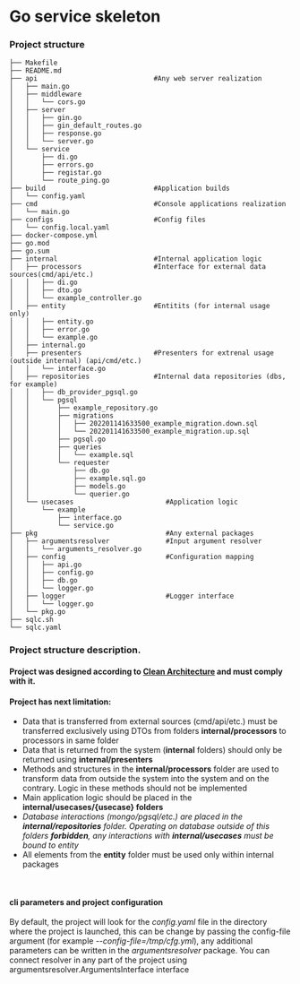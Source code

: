 # Go service skeleton

### Project structure
```
├── Makefile
├── README.md
├── api                             #Any web server realization
│   ├── main.go
│   ├── middleware
│   │   └── cors.go
│   ├── server
│   │   ├── gin.go
│   │   ├── gin_default_routes.go
│   │   ├── response.go
│   │   └── server.go
│   └── service
│       ├── di.go
│       ├── errors.go
│       ├── registar.go
│       └── route_ping.go
├── build                           #Application builds
│   └── config.yaml
├── cmd                             #Console applications realization
│   └── main.go
├── configs                         #Config files
│   └── config.local.yaml
├── docker-compose.yml
├── go.mod
├── go.sum
├── internal                        #Internal application logic
│   ├── processors                  #Interface for external data sources(cmd/api/etc.)
│   │   ├── di.go
│   │   ├── dto.go
│   │   └── example_controller.go
│   ├── entity                      #Entitits (for internal usage only)
│   │   ├── entity.go
│   │   ├── error.go
│   │   └── example.go
│   ├── internal.go
│   ├── presenters                  #Presenters for extrenal usage (outside internal) (api/cmd/etc.)
│   │   └── interface.go
│   ├── repositories                #Internal data repositories (dbs, for example)
│   │   ├── db_provider_pgsql.go
│   │   └── pgsql
│   │       ├── example_repository.go
│   │       ├── migrations
│   │       │   ├── 202201141633500_example_migration.down.sql
│   │       │   └── 202201141633500_example_migration.up.sql
│   │       ├── pgsql.go
│   │       ├── queries
│   │       │   └── example.sql
│   │       └── requester
│   │           ├── db.go
│   │           ├── example.sql.go
│   │           ├── models.go
│   │           └── querier.go
│   └── usecases                       #Application logic
│       └── example
│           ├── interface.go
│           └── service.go
├── pkg                                #Any external packages
│   ├── argumentsresolver              #Input argument resolver
│   │   └── arguments_resolver.go 
│   ├── config                         #Configuration mapping
│   │   ├── api.go
│   │   ├── config.go
│   │   ├── db.go
│   │   └── logger.go
│   ├── logger                         #Logger interface
│   │   └── logger.go
│   └── pkg.go
├── sqlc.sh
└── sqlc.yaml
```

### Project structure description.

#### Project was designed according to [Clean Architecture](https://blog.cleancoder.com/uncle-bob/2012/08/13/the-clean-architecture.html) and must comply with it.

#### Project has next limitation:
* Data that is transferred from external sources (cmd/api/etc.) must be transferred exclusively using DTOs from
  folders **internal/processors** to processors in same folder
* Data that is returned from the system (**internal** folders) should only be returned using
  **internal/presenters**
* Methods and structures in the **internal/processors** folder are used to transform data from outside the system into the system and
  on the contrary. Logic in these methods should not be implemented
* Main application logic should be placed in the **internal/usecases/{usecase} folders**
* _Database interactions (mongo/pgsql/etc.) are placed in the **internal/repositories** folder. Operating on database outside of this
  folders **forbidden**, any interactions with **internal/usecases** must be bound to entity_
* All elements from the **entity** folder must be used only within internal packages

<br/>

#### cli parameters and project configuration
By default, the project will look for the _config.yaml_ file in the directory where the project is launched, this can be
change by passing the config-file argument (for example _--config-file=/tmp/cfg.yml_), any additional
parameters can be written in the _argumentsresolver_ package. You can connect resolver in any part of the project using
argumentsresolver.ArgumentsInterface interface
